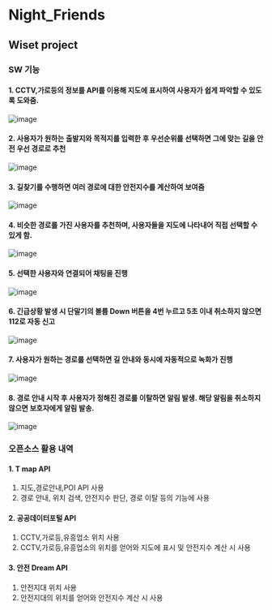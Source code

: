# Night_Friends
## Wiset project
### SW 기능
#### 1. CCTV,가로등의 정보를 API를 이용해 지도에 표시하여 사용자가 쉽게 파악할 수 있도록 도와줌.

![image](https://user-images.githubusercontent.com/62784314/103169911-52ae4380-4883-11eb-8019-593ffc61fee6.png)

#### 2. 사용자가 원하는 출발지와 목적지를 입력한 후 우선순위를 선택하면 그에 맞는 길을 안전 우선 경로로 추천 

![image](https://user-images.githubusercontent.com/62784314/103169917-56da6100-4883-11eb-83b4-b8d1a18d6bcd.png)

#### 3. 길찾기를 수행하면 여러 경로에 대한 안전지수를 계산하여 보여줌
![image](https://user-images.githubusercontent.com/62784314/103169920-593cbb00-4883-11eb-86c7-7bc87aeee5ea.png)

#### 4. 비슷한 경로를 가진 사용자를 추천하며, 사용자들을 지도에 나타내어 직접 선택할 수 있게 함.
![image](https://user-images.githubusercontent.com/62784314/103169922-5b9f1500-4883-11eb-9c38-b58e731256cf.png)

#### 5. 선택한 사용자와 연결되어 채팅을 진행 
![image](https://user-images.githubusercontent.com/62784314/103169924-5d68d880-4883-11eb-9946-580d62db4adb.png)

#### 6. 긴급상황 발생 시 단말기의 볼륨 Down 버튼을 4번 누르고 5초 이내 취소하지 않으면 112로 자동 신고 
![image](https://user-images.githubusercontent.com/62784314/103169926-5fcb3280-4883-11eb-9ab9-3c130123e7e9.png)

#### 7. 사용자가 원하는 경로를 선택하면 길 안내와 동시에 자동적으로 녹화가 진행
![image](https://user-images.githubusercontent.com/62784314/103169927-622d8c80-4883-11eb-9a99-11d129c70cfa.png)

#### 8. 경로 안내 시작 후 사용자가 정해진 경로를 이탈하면 알림 발생. 해당 알림을 취소하지 않으면 보호자에게 알림 발송.
![image](https://user-images.githubusercontent.com/62784314/103169929-63f75000-4883-11eb-91c0-ee6f08ec4a5b.png)



### 오픈소스 활용 내역
#### 1. T map API
1) 지도,경로안내,POI API 사용
2) 경로 안내, 위치 검색, 안전지수 판단, 경로 이탈 등의 기능에 사용 
#### 2. 공공데이터포털 API
1) CCTV,가로등,유흥업소 위치 사용
2) CCTV,가로등,유흥업소의 위치를 얻어와 지도에 표시 및 안전지수 계산 시 사용
#### 3. 안전 Dream API
1) 안전지대 위치 사용
2) 안전지대의 위치를 얻어와 안전지수 계산 시 사용



